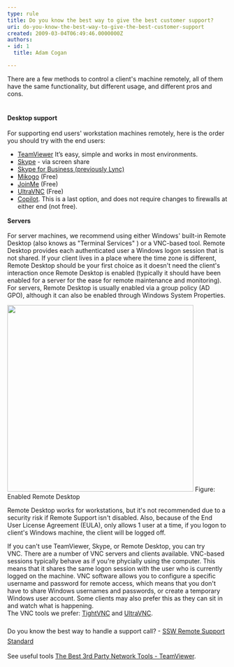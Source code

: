 ```yaml
---
type: rule
title: Do you know the best way to give the best customer support?
uri: do-you-know-the-best-way-to-give-the-best-customer-support
created: 2009-03-04T06:49:46.0000000Z
authors:
- id: 1
  title: Adam Cogan

---
```




<span class='intro'> There are a few methods to control a client's machine remotely, all of them have the same functionality, but different usage, and different pros and cons. 
 </span>


  <p><strong style="line-height&#58;1.6;"><br>Desktop support</strong><br></p><p>For supporting end users' workstation machines remotely, here is the order you should try with the end users&#58;</p><ul><li><a href="http&#58;//www.ssw.com.au/ssw/Standards/Support/RemoteSupportViaTeamViewer.aspx" shape="rect">TeamViewer</a>&#160;It’s easy, simple and works in most environments.&#160;</li><li><a href="http&#58;//www.skype.com/">Skype​</a>&#160;- via screen&#160;share&#160;</li><li><a href="http&#58;//products.office.com/en/lync/lync">Skype for Business (previously Lync)</a></li><li><a href="https&#58;//www.mikogo.com/">Mikogo</a>&#160;(Free)</li><li><a href="https&#58;//www.join.me/">JoinMe</a>&#160;(Free)</li><li><a href="http&#58;//www.ssw.com.au/ssw/Standards/Support/RemoteSupportViaUltraVNC.aspx" shape="rect">UltraVNC</a>&#160;(Free)</li><li><a href="http&#58;//www.ssw.com.au/ssw/Standards/Support/RemoteSupportViaCopilot.aspx" shape="rect">Copilot</a>.&#160;This is a last option, and does not require changes to firewalls at either end (not free)​​.</li></ul><p><strong style="line-height&#58;1.6;">Servers</strong><br></p>
<p>For server machines, we recommend using either Windows' built-in Remote Desktop (also knows as &quot;Terminal Services&quot; ) or a VNC-based tool. Remote Desktop provides each authenticated user a Windows logon session that is not shared.&#160;If your client lives in a place where the time zone is different, Remote Desktop should be your first choice as it doesn't need the client's interaction once Remote Desktop is enabled (typically it should have been enabled for a server for the ease for remote maintenance and monitoring). For servers, Remote Desktop is usually enabled via a group policy (AD GPO), although it can also be enabled through Windows System Properties.</p>
<img class="ms-rteCustom-ImageArea" alt=" " src="/PublishingImages/remoteconnection.png" border="0" style="width&#58;426px;" /> <span class="ms-rteCustom-FigureNormal">Figure&#58; Enabled Remote Desktop </span>
<p>Remote Desktop works for workstations, but it's not recommended due to a security risk if Remote Support isn't disabled. Also, because of the End User License Agreement (EULA), only allows 1 user at a time, if you logon to client's Windows machine, the client will be logged off. </p>
<p>If you can't use TeamViewer, Skype,&#160;or Remote Desktop, you can try VNC.&#160;There are a number of VNC servers and clients available.&#160;VNC-based sessions typically behave as if you're phycially using the computer. This means that it shares the same logon session with the user who is currently logged on the machine. VNC software allows you to configure a specific username and password for remote access, which means that you don't have to share Windows usernames and passwords, or create a temporary Windows user account.&#160;Some clients may also prefer this as they can sit in and watch what is happening.<br>
The VNC tools we prefer&#58; <a class="newWindow" href="http&#58;//www.ssw.com.au/ssw/Redirect/tightvnc.htm" target="_blank" shape="rect">TightVNC</a> and <a class="newWindow" href="http&#58;//www.ssw.com.au/ssw/Redirect/ultravnc.htm" target="_blank" shape="rect">UltraVNC</a>.<br><span style="line-height&#58;1.6;"><br>Do you know t</span><span style="line-height&#58;1.6;">he best way to handle a support call?</span><span style="line-height&#58;1.6;"> -&#160;​</span><a href="http&#58;//www.ssw.com.au/ssw/Standards/Support/RemoteSupportSampleScript.aspx" shape="rect" style="line-height&#58;1.6;">SSW Remote Support Standard</a></p>
<p>See useful tools <a href="http&#58;//www.ssw.com.au/ssw/Standards/DeveloperGeneral/networkTools.aspx#TeamViewer" shape="rect">The Best 3rd Party Network Tools - TeamViewer</a>.</p>



